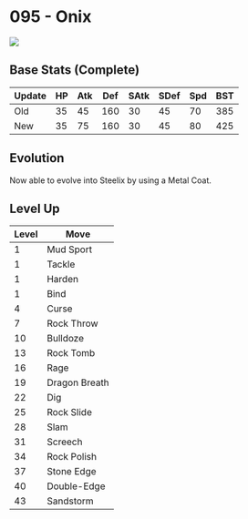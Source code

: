# 095 - Onix
![][095]

## Base Stats (Complete)

Update | HP | Atk | Def | SAtk | SDef | Spd | BST
---    | ---| --- | --- | ---  | ---  | --- | ---
Old    | 35 |  45 |  160 |  30  |  45  |  70  |  385
New    | 35 |  75 |  160 |  30  |  45  |  80  |  425

## Evolution
Now able to evolve into Steelix by using a Metal Coat.

## Level Up

Level | Move
---   | ---
  1   | Mud Sport
  1   | Tackle
  1   | Harden
  1   | Bind
  4   | Curse
  7   | Rock Throw
 10   | Bulldoze
 13   | Rock Tomb
 16   | Rage
 19   | Dragon Breath
 22   | Dig
 25   | Rock Slide
 28   | Slam
 31   | Screech
 34   | Rock Polish
 37   | Stone Edge
 40   | Double-Edge
 43   | Sandstorm



[095]: /img/pokemon/095.png
